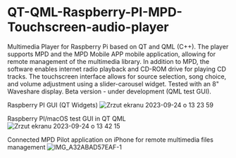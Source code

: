 # QT-QML-Raspberry-PI-MPD-Touchscreen-audio-player

Multimedia Player for Raspberry Pi based on QT and QML (C++). The player supports MPD and the MPD Mobile APP mobile application, allowing for remote management of the multimedia library. In addition to MPD, the software enables internet radio playback and CD-ROM drive for playing CD tracks. The touchscreen interface allows for source selection, song choice, and volume adjustment using a slider-carousel widget. Tested with an 8" Waveshare display. Beta version - under development (QML test GUI).

Raspberry PI GUI (QT Widgets)
![Zrzut ekranu 2023-09-24 o 13 23 59](https://github.com/CodeMaze-Software/QT-QML-Raspberry-PI-MPD-Touchscreen-audio-player/assets/60901046/ea333433-a9d0-4543-a14b-07d414848b4b)

Raspberry PI/macOS test GUI in QT QML 
![Zrzut ekranu 2023-09-24 o 13 42 15](https://github.com/CodeMaze-Software/QT-QML-Raspberry-PI-MPD-Touchscreen-audio-player/assets/60901046/a6da5d3f-41fe-4f4a-84f9-d1820ad94999)

Connected MPD Pilot application on iPhone for remote multimedia files management
![IMG_A32ABAD57EAF-1](https://github.com/CodeMaze-Software/QT-QML-Raspberry-PI-MPD-Touchscreen-audio-player/assets/60901046/37bb35e3-d733-4ce0-98c8-fa23d4f12145)
